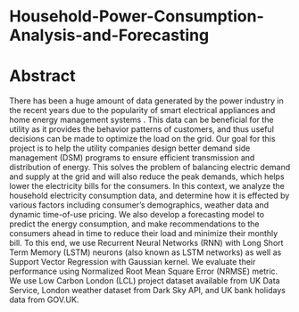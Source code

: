 # Household-Power-Consumption-Analysis-and-Forecasting

# Abstract

There has been a huge amount of data generated by the power
industry in the recent years due to the popularity of smart electrical
appliances and home energy management systems . This data can
be beneficial for the utility as it provides the behavior patterns of
customers, and thus useful decisions can be made to optimize the
load on the grid. Our goal for this project is to help the utility
companies design better demand side management (DSM) programs
to ensure efficient transmission and distribution of energy. This
solves the problem of balancing electric demand and supply at the
grid and will also reduce the peak demands, which helps lower
the electricity bills for the consumers. In this context, we analyze
the household electricity consumption data, and determine how it
is effected by various factors including consumer’s demographics,
weather data and dynamic time-of-use pricing. We also develop a
forecasting model to predict the energy consumption, and make
recommendations to the consumers ahead in time to reduce their
load and minimize their monthly bill. To this end, we use Recurrent
Neural Networks (RNN) with Long Short Term Memory (LSTM)
neurons (also known as LSTM networks) as well as Support Vector
Regression with Gaussian kernel. We evaluate their performance
using Normalized Root Mean Square Error (NRMSE) metric. We
use Low Carbon London (LCL) project dataset available from UK
Data Service, London weather dataset from Dark Sky API, and UK
bank holidays data from GOV.UK.
